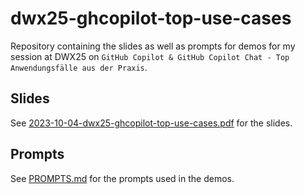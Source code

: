 # dwx25-ghcopilot-top-use-cases

Repository containing the slides as well as prompts for demos for my session at DWX25 on `GitHub Copilot & GitHub Copilot Chat - Top Anwendungsfälle aus der Praxis`.

## Slides

See [2023-10-04-dwx25-ghcopilot-top-use-cases.pdf](20250703-DWX25-GH-Copilot-Top-Anwendungsfaelle-aus-der-Praxis.pdf) for the slides.

## Prompts

See [PROMPTS.md](PROMPTS.md) for the prompts used in the demos.

